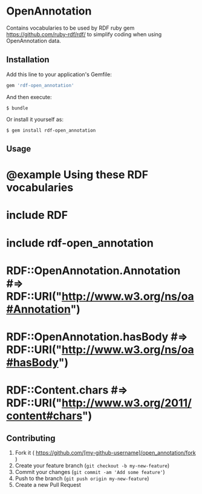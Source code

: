 # OpenAnnotation

Contains vocabularies to be used by RDF ruby gem https://github.com/ruby-rdf/rdf/ to simplify coding when using OpenAnnotation data.

## Installation

Add this line to your application's Gemfile:

```ruby
gem 'rdf-open_annotation'
```

And then execute:

    $ bundle

Or install it yourself as:

    $ gem install rdf-open_annotation

## Usage

# @example Using these RDF vocabularies
# include RDF
# include rdf-open_annotation
#
# RDF::OpenAnnotation.Annotation #=> RDF::URI("http://www.w3.org/ns/oa#Annotation")
# RDF::OpenAnnotation.hasBody #=> RDF::URI("http://www.w3.org/ns/oa#hasBody")
# RDF::Content.chars #=> RDF::URI("http://www.w3.org/2011/content#chars")

## Contributing

1. Fork it ( https://github.com/[my-github-username]/open_annotation/fork )
2. Create your feature branch (`git checkout -b my-new-feature`)
3. Commit your changes (`git commit -am 'Add some feature'`)
4. Push to the branch (`git push origin my-new-feature`)
5. Create a new Pull Request
